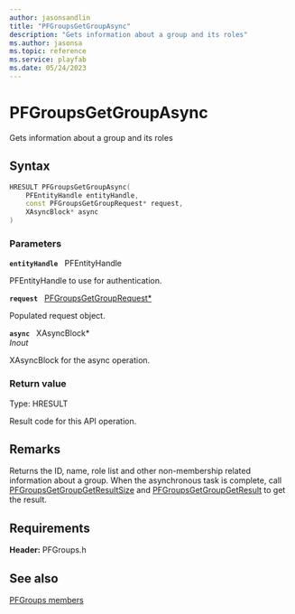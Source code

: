 ```yaml
---
author: jasonsandlin
title: "PFGroupsGetGroupAsync"
description: "Gets information about a group and its roles"
ms.author: jasonsa
ms.topic: reference
ms.service: playfab
ms.date: 05/24/2023
---
```


# PFGroupsGetGroupAsync  

Gets information about a group and its roles  

## Syntax  
  
```cpp
HRESULT PFGroupsGetGroupAsync(  
    PFEntityHandle entityHandle,  
    const PFGroupsGetGroupRequest* request,  
    XAsyncBlock* async  
)  
```  
  
### Parameters  
  
**`entityHandle`** &nbsp; PFEntityHandle  
  
PFEntityHandle to use for authentication.  
  
**`request`** &nbsp; [PFGroupsGetGroupRequest*](../../pfgroupstypes/structs/pfgroupsgetgrouprequest.md)  
  
Populated request object.  
  
**`async`** &nbsp; XAsyncBlock*  
*_Inout_*  
  
XAsyncBlock for the async operation.  
  
  
### Return value
Type: HRESULT
  
Result code for this API operation.
  
## Remarks  
  
Returns the ID, name, role list and other non-membership related information about a group. When the asynchronous task is complete, call [PFGroupsGetGroupGetResultSize](pfgroupsgetgroupgetresultsize.md) and [PFGroupsGetGroupGetResult](pfgroupsgetgroupgetresult.md) to get the result.
  
## Requirements  
  
**Header:** PFGroups.h
  
## See also  
[PFGroups members](../pfgroups_members.md)  

  
  
